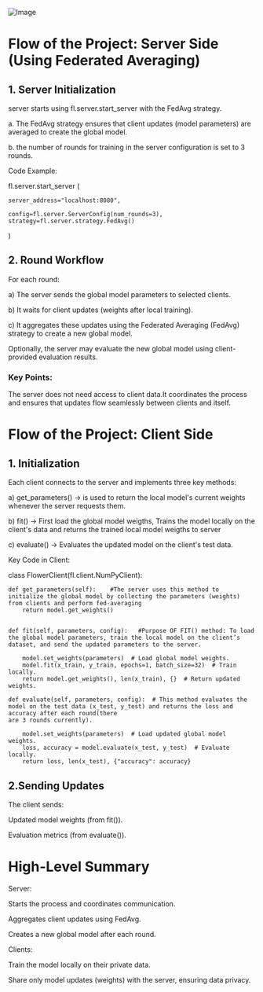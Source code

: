 ![Image](https://github.com/user-attachments/assets/012056fb-79b5-436d-8dac-1fe22915f106)


# Flow of the Project: Server Side (Using Federated Averaging)

## 1. Server Initialization

server starts using fl.server.start_server with the FedAvg strategy.

a. The FedAvg strategy ensures that client updates (model parameters) are averaged to create the global model.

b. the number of rounds for training in the server configuration is set to 3 rounds.

Code Example:


fl.server.start_server
(

    server_address="localhost:8080",
    
    config=fl.server.ServerConfig(num_rounds=3),
    strategy=fl.server.strategy.FedAvg()
)

## 2. Round Workflow

For each round:

a) The server sends the global model parameters to selected clients.

b) It waits for client updates (weights after local training).

c) It aggregates these updates using the Federated Averaging (FedAvg) strategy to create a new global model.

Optionally, the server may evaluate the new global model using client-provided evaluation results.

### Key Points:

The server does not need access to client data.It coordinates the process and ensures that updates flow seamlessly between clients and itself.


# Flow of the Project: Client Side

## 1. Initialization

Each client connects to the server and implements three key methods:

a) get_parameters() → is used to return the local model's current weights whenever the server requests them.

b) fit() → First load the global model weigths, Trains the model locally on the client's data and returns the trained local model weigths to server

c) evaluate() → Evaluates the updated model on the client's test data.

Key Code in Client:


class FlowerClient(fl.client.NumPyClient):

    def get_parameters(self):    #The server uses this method to initialize the global model by collecting the parameters (weights) from clients and perform fed-averaging
        return model.get_weights()      


    def fit(self, parameters, config):   #Purpose OF FIT() method: To load the global model parameters, train the local model on the client’s dataset, and send the updated parameters to the server.

        model.set_weights(parameters)  # Load global model weights.
        model.fit(x_train, y_train, epochs=1, batch_size=32)  # Train locally.
        return model.get_weights(), len(x_train), {}  # Return updated weights.

    def evaluate(self, parameters, config):  # This method evaluates the model on the test data (x_test, y_test) and returns the loss and accuracy after each round(there                                                                                             are 3 rounds currently).

        model.set_weights(parameters)  # Load updated global model weights.
        loss, accuracy = model.evaluate(x_test, y_test)  # Evaluate locally.
        return loss, len(x_test), {"accuracy": accuracy}
        
## 2.Sending Updates

The client sends:

Updated model weights (from fit()).

Evaluation metrics (from evaluate()).



# High-Level Summary

Server:

Starts the process and coordinates communication.

Aggregates client updates using FedAvg.

Creates a new global model after each round.

Clients:

Train the model locally on their private data.

Share only model updates (weights) with the server, ensuring data privacy.
